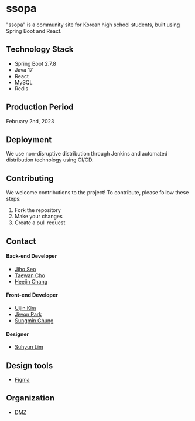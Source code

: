 # ssopa

"ssopa" is a community site for Korean high school students, built using Spring Boot and React.

## Technology Stack

- Spring Boot 2.7.8
- Java 17
- React
- MySQL
- Redis

## Production Period

February 2nd, 2023

## Deployment

We use non-disruptive distribution through Jenkins and automated distribution technology using CI/CD.

## Contributing

We welcome contributions to the project! To contribute, please follow these steps:

1. Fork the repository
2. Make your changes
3. Create a pull request

## Contact

#### Back-end Developer
- [Jiho Seo](https://github.com/swiftsjh02)
- [Taewan Cho](https://github.com/taewan2002)
- [Heejin Chang](https://github.com/heejinChang)

#### Front-end Developer
- [Uijin Kim](https://github.com/whitekuj02)
- [Jiwon Park](https://github.com/jione-park)
- [Sungmin Chung](https://github.com/jione-park)

#### Designer
- [Suhyun Lim](hyunn1912@gmail.com)

## Design tools
- [Figma](https://www.figma.com/file/zCOEwkoaO4Ffh150D6VnBx/DMZ%ED%94%84%EB%A1%9C%EC%A0%9D%ED%8A%B8?node-id=0%3A1&t=eaxh9W1MtBV9mL0b-0)

## Organization
- [DMZ](https://github.com/dmzgachon)
